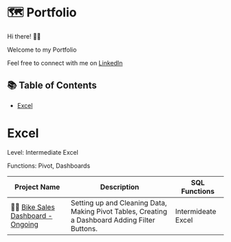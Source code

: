 # 🗺 Portfolio

Hi there! 🙋🏻‍

Welcome to my Portfolio

Feel free to connect with me on [LinkedIn](https://www.linkedin.com/in/wanafnan/) 

## 📚 Table of Contents
- [Excel](#excel)

# Excel

Level: Intermediate Excel

Functions: Pivot, Dashboards

| Project Name | Description | SQL Functions |
|---|---|---|
| 🚴‍♀️ [Bike Sales Dashboard - Ongoing](https://github.com/AfnanMalik95/Excel) |Setting up and Cleaning Data, Making Pivot Tables, Creating a Dashboard Adding Filter Buttons. | Intermideate Excel |  

